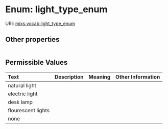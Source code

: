 
# Enum: light_type_enum




URI: [mixs.vocab:light_type_enum](https://w3id.org/mixs/vocab/light_type_enum)


## Other properties

|  |  |  |
| --- | --- | --- |

## Permissible Values

| Text | Description | Meaning | Other Information |
| :--- | :---: | :---: | ---: |
| natural light |  |  |  |
| electric light |  |  |  |
| desk lamp |  |  |  |
| flourescent lights |  |  |  |
| none |  |  |  |

